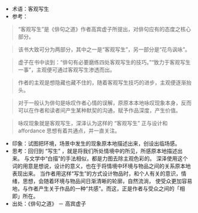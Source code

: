 + 术语：客观写生
+ 参考：

> “客观写生”是《俳句之道》作者高宾虚子所提出，对俳句应有的态度之核心部分。

> 该书大致可分为两部分，其中之一是“客观写生”，另一部分是“花鸟讽咏”。

> 虚子在书中谈到：“俳句有必要磨练四处客观写生的技巧。”“致力于客观写生一事”，主观便可通过客观写生渗透而出。

> 作者的主观是想隐藏也藏不住的，随着客观写生技巧的进步，主观便逐渐抬头。

> 对于一般认为俳句是咏叹作者心情的误解，原原本本地咏叹现象本身，反而可以在作者和读者间产生某种默契的沟通，赋予作品深度，产生价值。

> 咏叹现象就是客观写生，深泽认为这样的 “客观写生” 正与设计和 affordance 思想有着共通点，并一直关注。

+ 印象：试图把环境，场景中发生的现象原本地描述出来，创设出临场感。
+ 思考：回归到 “写生” ，就是将我们所处情境中的所见，所感原本地描述出来。
与文学中“白描”的手法相似，都是力图去除主观色彩的。
深泽使用这个词的用意是想说，设计的意义，也在于将情境中环境与物品之间的关系原本地表现出来。
当作者用这样“写生”的方式设计物品时，和个人有关的意识，情绪，思想，会随着环境与物品间日渐清晰的轮廓，自然流淌，
使受众更加容易地，与作者产生关于作品的一种“共感”。而这，正是作者与受众之间的「相即」所在。
+ 出处：《俳句之道》 － 高宾虚子
